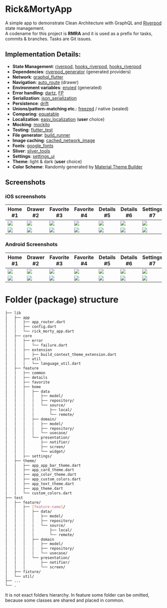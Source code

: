 # Rick&MortyApp

A simple app to demonstrate Clean Architecture with GraphQL and [Riverpod](https://riverpod.dev/) state management.\
A codename for this project is **RMRA** and it is used as a prefix for tasks, commits & branches. Tasks are Git issues.

## Implementation Details:

- **State Management**: [riverpod](https://pub.dev/packages/riverpod), [hooks_riverpod](https://pub.dev/packages/hooks_riverpod), [hooks_riverpod](https://pub.dev/packages/hooks_riverpod)
- **Dependencies**: [riverpod_generator](https://pub.dev/packages/riverpod_generator) (generated providers)
- **Network**: [graphql_flutter](https://pub.dev/packages/graphql_flutter)
- **Navigation**: [auto_route](https://pub.dev/packages/auto_route) (drawer)
- **Environment variables**: [envied](https://pub.dev/packages/envied) (generated)
- **Error handling**: [dartz](https://pub.dev/packages/dartz), [FP](https://medium.com/nerd-for-tech/better-error-handling-with-either-type-in-dart-b91bef20d716)
- **Serialization**: [json_serialization](https://pub.dev/packages/json_serialization)
- **Persistence**: [drift](https://pub.dev/packages/drift)
- **Unions/pattern-matching etc.**: [freezed](https://pub.dev/packages/freezed) / native (sealed)
- **Comparing**: [equatable](https://pub.dev/packages/equatable)
- **Localization**: [easy_localization](https://pub.dev/packages/easy_localization) (**user** choice)
- **Mocking**: [mockito](https://pub.dev/packages/mockito)
- **Testing**: [flutter_test](https://api.flutter.dev/flutter/flutter_test/flutter_test-library.html)
- **File generator**: [build_runner](https://pub.dev/packages/build_runner)
- **Image caching**: [cached_network_image](https://pub.dev/packages/cached_network_image)
- **Fonts**: [google_fonts](https://pub.dev/packages/google_fonts)
- **Sliver**: [sliver_tools](https://pub.dev/packages/sliver_tools)
- **Settings**: [settings_ui](https://pub.dev/packages/settings_ui)
- **Theme**: light & dark (**user** choice)
- **Color Scheme**: Randomly generated by [Material Theme Builder](https://m3.material.io/theme-builder#/custom)

## Screenshots

### iOS screenshots

| Home #1 | Drawer #2 | Favorite #3 | Favorite #4 | Details #5 | Details #6 | Settings #7 |
| ------- | --------- | ----------- | ----------- | ---------- | ---------- | ----------- |
| ![][31] | ![][32]   | ![][33]     | ![][34]     | ![][35]    | ![][36]    | ![][37]     |
| ![][41] | ![][42]   | ![][43]     | ![][44]     | ![][45]    | ![][46]    | ![][47]     |

### Android Screenshots

| Home #1 | Drawer #2 | Favorite #3 | Favorite #4 | Details #5 | Details #6 | Settings #7 |
| ------- | --------- | ----------- | ----------- | ---------- | ---------- | ----------- |
| ![][11] | ![][12]   | ![][13]     | ![][14]     | ![][15]    | ![][16]    | ![][17]     |
| ![][21] | ![][22]   | ![][23]     | ![][24]     | ![][25]    | ![][26]    | ![][27]     |

# Folder (package) structure

```bash
├── lib
│   ├── app
│   │   ├── app_router.dart
│   │   ├── config.dart
│   │   └── rick_morty_app.dart
│   ├── core
│   │   ├── error
│   │   │   └── failure.dart
│   │   ├── extension
│   │   │   ├── build_context_theme_extension.dart
│   │   ├── util
│   │   │   └── language_util.dart
│   ├── feature
│   │   ├── common
│   │   ├── details
│   │   ├── favorite
│   │   ├── home
│   │   │   ├── data
│   │   │   │   ├── model/
│   │   │   │   ├── repository/
│   │   │   │   └── source/
│   │   │   │       ├── local/
│   │   │   │       └── remote/
│   │   │   ├── domain/
│   │   │   │   ├── model/
│   │   │   │   ├── repository/
│   │   │   │   └── usecase/
│   │   │   └── presentation/
│   │   │       ├── notifier/
│   │   │       ├── screen/
│   │   │       └── widget/
│   │   ├── settings/
│   ├── theme/
│   │   ├── app_app_bar_theme.dart
│   │   ├── app_card_theme.dart
│   │   ├── app_color_theme.dart
│   │   ├── app_custom_colors.dart
│   │   ├── app_text_theme.dart
│   │   ├── app_theme.dart
│   │   └── custom_colors.dart
├── test
│   ├── feature/
│   │   ├── [feature-name]/
│   │   │   ├── data/
│   │   │   │   ├── model/
│   │   │   │   ├── repository/
│   │   │   │   └── source/
│   │   │   │       ├── local/
│   │   │   │       └── remote/
│   │   │   ├── domain
│   │   │   │   ├── model/
│   │   │   │   ├── repository/
│   │   │   │   └── usecase/
│   │   │   └── presentation/
│   │   │       ├── notifier/
│   │   │       └── screen/
│   ├── fixture/
│   └── util/
├── ...
└── .
```

It is not exact folders hierarchy. In feature some folder can be omitted, because some classes are shared and placed in common.

[11]: screenshots/android/light/android-light-01_home.png
[12]: screenshots/android/light/android-light-02_drawer.png
[13]: screenshots/android/light/android-light-03_favorite.png
[14]: screenshots/android/light/android-light-04_favorite.png
[15]: screenshots/android/light/android-light-05_details.png
[16]: screenshots/android/light/android-light-06_details.png
[17]: screenshots/android/light/android-light-07_settings.png
[21]: screenshots/android/dark/android-dark-01_home.png
[22]: screenshots/android/dark/android-dark-02_drawer.png
[23]: screenshots/android/dark/android-dark-03_favorite.png
[24]: screenshots/android/dark/android-dark-04_favorite.png
[25]: screenshots/android/dark/android-dark-05_details.png
[26]: screenshots/android/dark/android-dark-06_details.png
[27]: screenshots/android/dark/android-dark-07_settings.png
[31]: screenshots/ios/light/ios-light-01_home.png
[32]: screenshots/ios/light/ios-light-02_drawer.png
[33]: screenshots/ios/light/ios-light-03_favorite.png
[34]: screenshots/ios/light/ios-light-04_favorite.png
[35]: screenshots/ios/light/ios-light-05_details.png
[36]: screenshots/ios/light/ios-light-06_details.png
[37]: screenshots/ios/light/ios-light-07_settings.png
[41]: screenshots/ios/dark/ios-dark-01_home.png
[42]: screenshots/ios/dark/ios-dark-02_drawer.png
[43]: screenshots/ios/dark/ios-dark-03_favorite.png
[44]: screenshots/ios/dark/ios-dark-04_favorite.png
[45]: screenshots/ios/dark/ios-dark-05_details.png
[46]: screenshots/ios/dark/ios-dark-06_details.png
[47]: screenshots/ios/dark/ios-dark-07_settings.png
